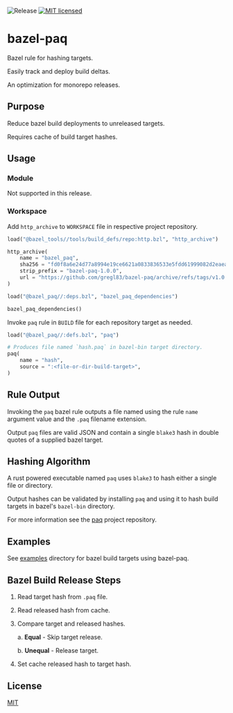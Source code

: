![Release](https://img.shields.io/github/v/release/gregl83/bazel-paq)
[![MIT licensed](https://img.shields.io/badge/license-MIT-blue.svg)](https://github.com/gregl83/bazel-paq/blob/master/LICENSE)
# bazel-paq

Bazel rule for hashing targets.

Easily track and deploy build deltas.

An optimization for monorepo releases.

## Purpose

Reduce bazel build deployments to unreleased targets.

Requires cache of build target hashes.

## Usage

### Module

Not supported in this release.

### Workspace

Add `http_archive` to `WORKSPACE` file in respective project repository.

```python
load("@bazel_tools//tools/build_defs/repo:http.bzl", "http_archive")

http_archive(
    name = "bazel_paq",
    sha256 = "fd0f8a6e24d77a8994e19ce6621a0833836533e5fdd61999082d2eaeacc10a4a",
    strip_prefix = "bazel-paq-1.0.0",
    url = "https://github.com/gregl83/bazel-paq/archive/refs/tags/v1.0.0.tar.gz",
)

load("@bazel_paq//:deps.bzl", "bazel_paq_dependencies")

bazel_paq_dependencies()
```

Invoke `paq` rule in `BUILD` file for each repository target as needed.

```python
load("@bazel_paq//:defs.bzl", "paq")

# Produces file named `hash.paq` in bazel-bin target directory.
paq(
    name = "hash",
    source = ":<file-or-dir-build-target>",
)
```

## Rule Output

Invoking the `paq` bazel rule outputs a file named using the rule `name` argument value and the `.paq` filename extension.

Output `paq` files are valid JSON and contain a single `blake3` hash in double quotes of a supplied bazel target.

## Hashing Algorithm

A rust powered executable named `paq` uses `blake3` to hash either a single file or directory.

Output hashes can be validated by installing `paq` and using it to hash build targets in bazel's `bazel-bin` directory.

For more information see the [paq](https://github.com/gregl83/paq) project repository.

## Examples

See [examples](examples) directory for bazel build targets using bazel-paq.

## Bazel Build Release Steps

1. Read target hash from `.paq` file.
2. Read released hash from cache.
3. Compare target and released hashes.

    a. **Equal** - Skip target release.
    
    b. **Unequal** - Release target.

4. Set cache released hash to target hash.

## License

[MIT](LICENSE)
